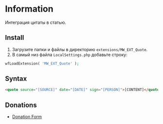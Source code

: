 # Information

Интеграция цитаты в статью.

## Install

1. Загрузите папки и файлы в директорию `extensions/MW_EXT_Quote`.
2. В самый низ файла `LocalSettings.php` добавьте строку:

```php
wfLoadExtension( 'MW_EXT_Quote' );
```

## Syntax

```html
<quote source="[SOURCE]" date="[DATE]" sign="[PERSON]">[CONTENT]</quote>
```

## Donations

- [Donation Form](https://donation-form.github.io/)
